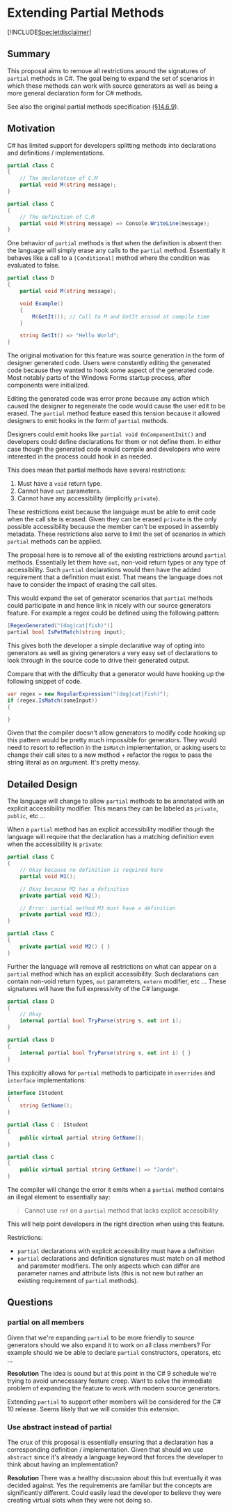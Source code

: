 # Extending Partial Methods

[!INCLUDE[Specletdisclaimer](~/docs/csharp/includes/speclet-disclaimer.md)]

## Summary
This proposal aims to remove all restrictions around the signatures of `partial`
methods in C#. The goal being to expand the set of scenarios in which these
methods can work with source generators as well as being a more general 
declaration form for C# methods.

See also the original partial methods specification ([§14.6.9](https://github.com/dotnet/csharpstandard/blob/draft-v6/standard/classes.md#1469-partial-methods)).

## Motivation
C# has limited support for developers splitting methods into declarations and 
definitions / implementations. 

```cs 
partial class C
{
    // The declaration of C.M
    partial void M(string message);
}

partial class C
{
    // The definition of C.M
    partial void M(string message) => Console.WriteLine(message);
}
```

One behavior of `partial` methods is that when the definition is absent then
the language will simply erase any calls to the `partial` method. Essentially 
it behaves like a call to a `[Conditional]` method where the condition was 
evaluated to false. 

```cs
partial class D
{
    partial void M(string message);

    void Example()
    {
        M(GetIt()); // Call to M and GetIt erased at compile time
    }

    string GetIt() => "Hello World";
}
```

The original motivation for this feature was source generation in the form of 
designer generated code. Users were constantly editing the generated code 
because they wanted to hook some aspect of the generated code. Most notably 
parts of the Windows Forms startup process, after components were initialized.

Editing the generated code was error prone because any action which caused the
designer to regenerate the code would cause the user edit to be erased. The 
`partial` method feature eased this tension because it allowed designers to
emit hooks in the form of `partial` methods. 

Designers could emit hooks like `partial void OnComponentInit()` and developers
could define declarations for them or not define them. In either case though 
the generated code would compile and developers who were interested in the 
process could hook in as needed. 

This does mean that partial methods have several restrictions:

1. Must have a `void` return type.
1. Cannot have `out` parameters. 
1. Cannot have any accessibility (implicitly `private`).

These restrictions exist because the language must be able to emit code when
the call site is erased. Given they can be erased `private` is the only possible
accessibility because the member can't be exposed in assembly metadata. These 
restrictions also serve to limit the set of scenarios in which `partial` methods
can be applied.

The proposal here is to remove all of the existing restrictions around `partial`
methods. Essentially let them have `out`, non-void return types or any 
type of accessibility. Such `partial` declarations would then have the added
requirement that a definition must exist. That means the language does not
have to consider the impact of erasing the call sites. 

This would expand the set of generator scenarios that `partial` methods could
participate in and hence link in nicely with our source generators feature. For
example a regex could be defined using the following pattern:

```cs
[RegexGenerated("(dog|cat|fish)")]
partial bool IsPetMatch(string input);
```

This gives both the developer a simple declarative way of opting into generators
as well as giving generators a very easy set of declarations to look through 
in the source code to drive their generated output. 

Compare that with the difficulty that a generator would have hooking up the 
following snippet of code. 

```cs
var regex = new RegularExpression("(dog|cat|fish)");
if (regex.IsMatch(someInput))
{

}
```

Given that the compiler doesn't allow generators to modify code hooking up this
pattern would be pretty much impossible for generators. They would need to
resort to reflection in the `IsMatch` implementation, or asking users to change
their call sites to a new method + refactor the regex to pass the string literal
as an argument. It's pretty messy.

## Detailed Design
The language will change to allow `partial` methods to be annotated with an 
explicit accessibility modifier. This means they can be labeled as `private`, 
`public`, etc ... 

When a `partial` method has an explicit accessibility modifier 
though the language will require that the declaration has a matching
definition even when the accessibility is `private`:

```cs
partial class C
{
    // Okay because no definition is required here
    partial void M1();

    // Okay because M2 has a definition
    private partial void M2();

    // Error: partial method M3 must have a definition
    private partial void M3();
}

partial class C
{
    private partial void M2() { }
}
```

Further the language will remove all restrictions on what can appear on a 
`partial` method which has an explicit accessibility. Such declarations can 
contain non-void return types, `out` parameters, `extern` modifier, 
etc ... These signatures will have the full expressivity of the C# language.

```cs
partial class D
{
    // Okay
    internal partial bool TryParse(string s, out int i); 
}

partial class D
{
    internal partial bool TryParse(string s, out int i) { }
}
```

This explicitly allows for `partial` methods to participate in `overrides` and 
`interface` implementations:

```cs
interface IStudent
{
    string GetName();
}

partial class C : IStudent
{
    public virtual partial string GetName(); 
}

partial class C
{
    public virtual partial string GetName() => "Jarde";
}
```

The compiler will change the error it emits when a `partial` method contains
an illegal element to essentially say:

> Cannot use `ref` on a `partial` method that lacks explicit accessibility 

This will help point developers in the right direction when using this feature.

Restrictions:
- `partial` declarations with explicit accessibility must have a definition
- `partial` declarations and definition signatures must match on all method
and parameter modifiers. The only aspects which can differ are parameter names
and attribute lists (this is not new but rather an existing requirement of
`partial` methods).

## Questions

### partial on all members
Given that we're expanding `partial` to be more friendly to source generators
should we also expand it to work on all class members? For example should we 
be able to declare `partial` constructors, operators, etc ...

**Resolution**
The idea is sound but at this point in the C# 9 schedule we're trying to avoid
unnecessary feature creep. Want to solve the immediate problem of expanding
the feature to work with modern source generators. 

Extending `partial` to support other members will be considered for the C# 10
release. Seems likely that we will consider this extension.

### Use abstract instead of partial
The crux of this proposal is essentially ensuring that a declaration has a
corresponding definition / implementation. Given that should we use `abstract`
since it's already a language keyword that forces the developer to think about
having an implementation?

**Resolution**
There was a healthy discussion about this but eventually it was decided against.
Yes the requirements are familiar but the concepts are significantly different.
Could easily lead the developer to believe they were creating virtual slots when
they were not doing so.
